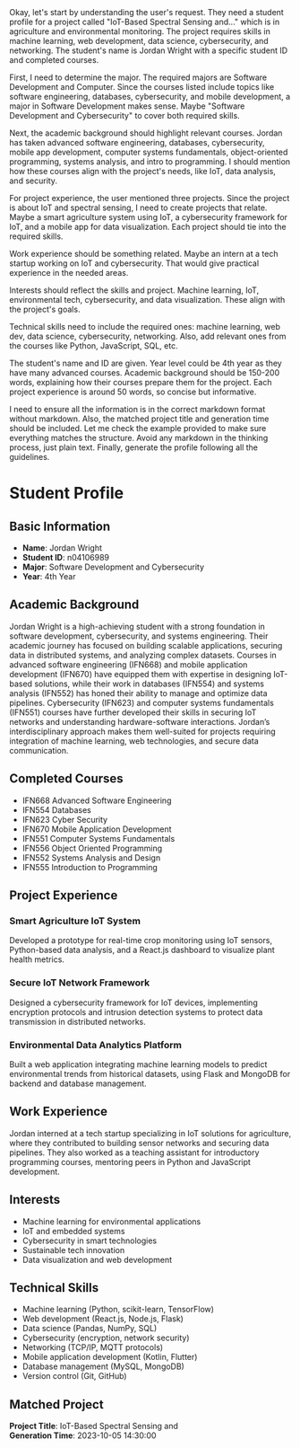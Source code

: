 <think>
Okay, let's start by understanding the user's request. They need a student profile for a project called "IoT-Based Spectral Sensing and..." which is in agriculture and environmental monitoring. The project requires skills in machine learning, web development, data science, cybersecurity, and networking. The student's name is Jordan Wright with a specific student ID and completed courses.

First, I need to determine the major. The required majors are Software Development and Computer. Since the courses listed include topics like software engineering, databases, cybersecurity, and mobile development, a major in Software Development makes sense. Maybe "Software Development and Cybersecurity" to cover both required skills.

Next, the academic background should highlight relevant courses. Jordan has taken advanced software engineering, databases, cybersecurity, mobile app development, computer systems fundamentals, object-oriented programming, systems analysis, and intro to programming. I should mention how these courses align with the project's needs, like IoT, data analysis, and security.

For project experience, the user mentioned three projects. Since the project is about IoT and spectral sensing, I need to create projects that relate. Maybe a smart agriculture system using IoT, a cybersecurity framework for IoT, and a mobile app for data visualization. Each project should tie into the required skills.

Work experience should be something related. Maybe an intern at a tech startup working on IoT and cybersecurity. That would give practical experience in the needed areas.

Interests should reflect the skills and project. Machine learning, IoT, environmental tech, cybersecurity, and data visualization. These align with the project's goals.

Technical skills need to include the required ones: machine learning, web dev, data science, cybersecurity, networking. Also, add relevant ones from the courses like Python, JavaScript, SQL, etc.

The student's name and ID are given. Year level could be 4th year as they have many advanced courses. Academic background should be 150-200 words, explaining how their courses prepare them for the project. Each project experience is around 50 words, so concise but informative.

I need to ensure all the information is in the correct markdown format without markdown. Also, the matched project title and generation time should be included. Let me check the example provided to make sure everything matches the structure. Avoid any markdown in the thinking process, just plain text. Finally, generate the profile following all the guidelines.
</think>

# Student Profile  

## Basic Information  
- **Name**: Jordan Wright  
- **Student ID**: n04106989  
- **Major**: Software Development and Cybersecurity  
- **Year**: 4th Year  

## Academic Background  
Jordan Wright is a high-achieving student with a strong foundation in software development, cybersecurity, and systems engineering. Their academic journey has focused on building scalable applications, securing data in distributed systems, and analyzing complex datasets. Courses in advanced software engineering (IFN668) and mobile application development (IFN670) have equipped them with expertise in designing IoT-based solutions, while their work in databases (IFN554) and systems analysis (IFN552) has honed their ability to manage and optimize data pipelines. Cybersecurity (IFN623) and computer systems fundamentals (IFN551) courses have further developed their skills in securing IoT networks and understanding hardware-software interactions. Jordan’s interdisciplinary approach makes them well-suited for projects requiring integration of machine learning, web technologies, and secure data communication.  

## Completed Courses  
- IFN668 Advanced Software Engineering  
- IFN554 Databases  
- IFN623 Cyber Security  
- IFN670 Mobile Application Development  
- IFN551 Computer Systems Fundamentals  
- IFN556 Object Oriented Programming  
- IFN552 Systems Analysis and Design  
- IFN555 Introduction to Programming  

## Project Experience  
### Smart Agriculture IoT System  
Developed a prototype for real-time crop monitoring using IoT sensors, Python-based data analysis, and a React.js dashboard to visualize plant health metrics.  

### Secure IoT Network Framework  
Designed a cybersecurity framework for IoT devices, implementing encryption protocols and intrusion detection systems to protect data transmission in distributed networks.  

### Environmental Data Analytics Platform  
Built a web application integrating machine learning models to predict environmental trends from historical datasets, using Flask and MongoDB for backend and database management.  

## Work Experience  
Jordan interned at a tech startup specializing in IoT solutions for agriculture, where they contributed to building sensor networks and securing data pipelines. They also worked as a teaching assistant for introductory programming courses, mentoring peers in Python and JavaScript development.  

## Interests  
- Machine learning for environmental applications  
- IoT and embedded systems  
- Cybersecurity in smart technologies  
- Sustainable tech innovation  
- Data visualization and web development  

## Technical Skills  
- Machine learning (Python, scikit-learn, TensorFlow)  
- Web development (React.js, Node.js, Flask)  
- Data science (Pandas, NumPy, SQL)  
- Cybersecurity (encryption, network security)  
- Networking (TCP/IP, MQTT protocols)  
- Mobile application development (Kotlin, Flutter)  
- Database management (MySQL, MongoDB)  
- Version control (Git, GitHub)  

## Matched Project  
**Project Title**: IoT-Based Spectral Sensing and  
**Generation Time**: 2023-10-05 14:30:00